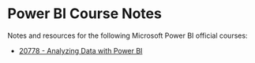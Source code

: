 # Power BI Course Notes

Notes and resources for the following Microsoft Power BI official courses:

* [20778 - Analyzing Data with Power BI](https://www.ddls.com.au/courses/microsoft/sql-server/microsoft-20778-analyzing-data-with-power-bi-performance-course/)
